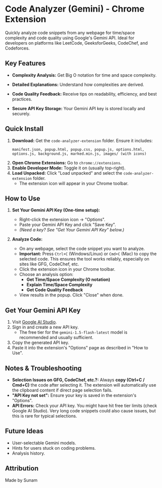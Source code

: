 # Code Analyzer (Gemini) - Chrome Extension

Quickly analyze code snippets from any webpage for time/space complexity and code quality using Google's Gemini API. Ideal for developers on platforms like LeetCode, GeeksforGeeks, CodeChef, and Codeforces.

## Key Features

*   **Complexity Analysis:** Get Big O notation for time and space complexity.
*   **Detailed Explanations:** Understand how complexities are derived.
*   **Code Quality Feedback:** Receive tips on readability, efficiency, and best practices.

*   **Secure API Key Storage:** Your Gemini API key is stored locally and securely.

## Quick Install

1.  **Download:** Get the `code-analyzer-extension` folder. Ensure it includes:
    ```
    manifest.json, popup.html, popup.css, popup.js, options.html, options.js, background.js, marked.min.js, images/ (with icons)
    ```
2.  **Open Chrome Extensions:** Go to `chrome://extensions`.
3.  **Enable Developer Mode:** Toggle it on (usually top-right).
4.  **Load Unpacked:** Click "Load unpacked" and select the `code-analyzer-extension` folder.
    *   The extension icon will appear in your Chrome toolbar.

## How to Use

1.  **Set Your Gemini API Key (One-time setup):**
    *   Right-click the extension icon → "Options".
    *   Paste your Gemini API Key and click "Save Key".
    *   *(Need a key? See "Get Your Gemini API Key" below.)*

2.  **Analyze Code:**
    *   On any webpage, select the code snippet you want to analyze.
    *   **Important:** Press `Ctrl+C` (Windows/Linux) or `Cmd+C` (Mac) to copy the selected code. This ensures the tool works reliably, especially on sites like GFG, CodeChef, etc.
    *   Click the extension icon in your Chrome toolbar.
    *   Choose an analysis option:
        *   **Get Time/Space Complexity (O notation)**
        *   **Explain Time/Space Complexity**
        *   **Get Code Quality Feedback**
    *   View results in the popup. Click "Close" when done.

## Get Your Gemini API Key

1.  Visit [Google AI Studio](https://aistudio.google.com/apikey).
2.  Sign in and create a new API key.
    *   The free tier for the `gemini-1.5-flash-latest` model is recommended and usually sufficient.
3.  Copy the generated API key.
4.  Paste it into the extension's "Options" page as described in "How to Use".

## Notes & Troubleshooting

*   **Selection Issues on GFG, CodeChef, etc.?:** Always **copy (Ctrl+C / Cmd+C)** the code after selecting it. The extension will automatically use the clipboard content if direct page selection fails.
*   **"API Key not set":** Ensure your key is saved in the extension's "Options".
*   **API Errors:** Check your API key. You might have hit free tier limits (check Google AI Studio). Very long code snippets could also cause issues, but this is rare for typical selections.


## Future Ideas

*   User-selectable Gemini models.
*   Hints for users stuck on coding problems.
*   Analysis history.

## Attribution

Made by Sunam
